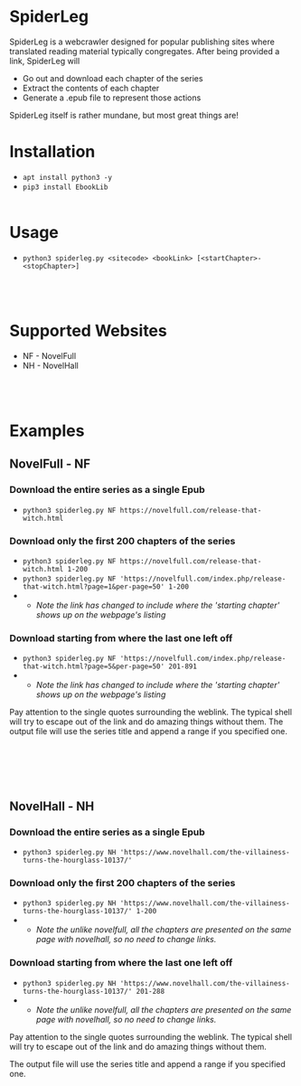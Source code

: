 # SpiderLeg
SpiderLeg is a webcrawler designed for popular publishing sites where translated reading material typically congregates. After being provided a link, SpiderLeg will 
- Go out and download each chapter of the series
- Extract the contents of each chapter
- Generate a .epub file to represent those actions

SpiderLeg itself is rather mundane, but most great things are!

# Installation
- ```apt install python3 -y```
- ```pip3 install EbookLib```
  <br><br>
  
  
# Usage
- ```python3 spiderleg.py <sitecode> <bookLink> [<startChapter>-<stopChapter>]```
<br><br><br><br>
  
# Supported Websites
- NF - NovelFull
- NH - NovelHall
<br><br><br><br>
# Examples

## NovelFull - NF
### Download the entire series as a single Epub
- ```python3 spiderleg.py NF https://novelfull.com/release-that-witch.html```

### Download only the first 200 chapters of the series
- ```python3 spiderleg.py NF https://novelfull.com/release-that-witch.html 1-200```
- ```python3 spiderleg.py NF 'https://novelfull.com/index.php/release-that-witch.html?page=1&per-page=50' 1-200``` 
- - *Note the link has changed to include where the 'starting chapter' shows up on the webpage's listing*

### Download starting from where the last one left off
- ```python3 spiderleg.py NF 'https://novelfull.com/index.php/release-that-witch.html?page=5&per-page=50' 201-891```
- - *Note the link has changed to include where the 'starting chapter' shows up on the webpage's listing*

Pay attention to the single quotes surrounding the weblink. The typical shell will try to escape out of the link and do amazing things without them.
The output file will use the series title and append a range if you specified one.


<br><br><br><br>
## NovelHall - NH
### Download the entire series as a single Epub
- ```python3 spiderleg.py NH 'https://www.novelhall.com/the-villainess-turns-the-hourglass-10137/'```

### Download only the first 200 chapters of the series
- ```python3 spiderleg.py NH 'https://www.novelhall.com/the-villainess-turns-the-hourglass-10137/' 1-200```
- - *Note the unlike novelfull, all the chapters are presented on the same page with novelhall, so no need to change links.*

### Download starting from where the last one left off
- ```python3 spiderleg.py NH 'https://www.novelhall.com/the-villainess-turns-the-hourglass-10137/' 201-288```
- - *Note the unlike novelfull, all the chapters are presented on the same page with novelhall, so no need to change links.*

Pay attention to the single quotes surrounding the weblink. The typical shell will try to escape out of the link and do amazing things without them.

The output file will use the series title and append a range if you specified one.
